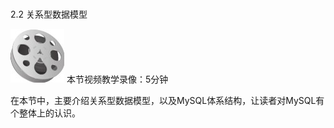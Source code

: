 ### 
  2.2 关系型数据模型


<img class="my_markdown" class="h-pic" src="../images/Figure-0054-59.jpg" style="width:86px;  height: 86px; "/> 本节视频教学录像：5分钟

在本节中，主要介绍关系型数据模型，以及MySQL体系结构，让读者对MySQL有个整体上的认识。

